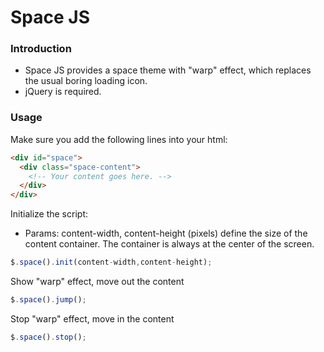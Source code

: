 Space JS
==================

### Introduction ###
* Space JS provides a space theme with "warp" effect, which replaces the usual boring loading icon.
* jQuery is required.

### Usage ###
Make sure you add the following lines into your html:
```html
<div id="space">
  <div class="space-content">
    <!-- Your content goes here. -->
  </div>
</div>
```
Initialize the script:
* Params: content-width, content-height (pixels) define the size of the content container. The container is always at the center of the screen.

```javascript
$.space().init(content-width,content-height);
```
Show "warp" effect, move out the content
```javascript
$.space().jump();
```
Stop "warp" effect, move in the content
```javascript
$.space().stop();
```
